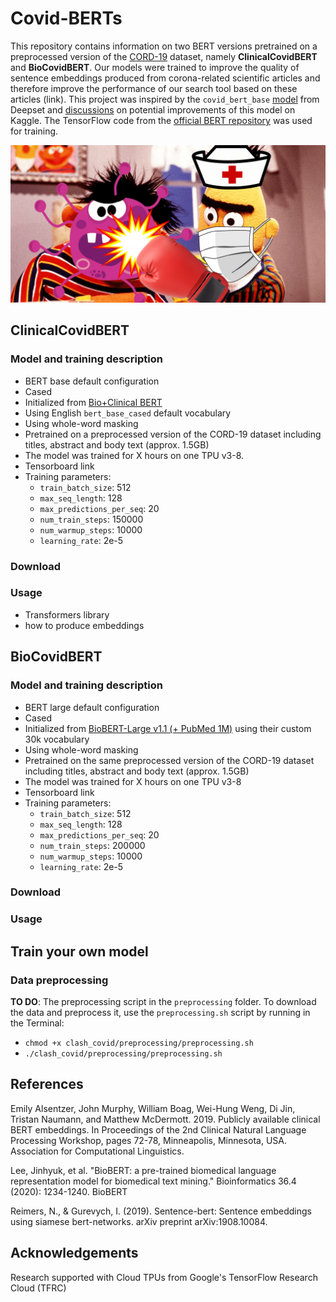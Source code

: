 # Covid-BERTs

This repository contains information on two BERT versions pretrained on a preprocessed version of the [CORD-19](https://www.kaggle.com/allen-institute-for-ai/CORD-19-research-challenge) dataset, namely **ClinicalCovidBERT** and **BioCovidBERT**. Our models were trained to improve the quality of sentence embeddings produced from corona-related scientific articles and therefore improve the performance of our search tool based on these articles (link). This project was inspired by the `covid_bert_base` [model](https://huggingface.co/deepset/covid_bert_base) from Deepset and [discussions](https://www.kaggle.com/allen-institute-for-ai/CORD-19-research-challenge/discussion/138250) on potential improvements of this model on Kaggle. The TensorFlow code from the [official BERT repository](https://github.com/google-research/bert) was used for training.

![Illustration](clash_covid.png)


## ClinicalCovidBERT 

### Model and training description
- BERT base default configuration
- Cased 
- Initialized from [Bio+Clinical BERT](https://github.com/EmilyAlsentzer/clinicalBERT)
- Using English `bert_base_cased` default vocabulary
- Using whole-word masking
- Pretrained on a preprocessed version of the CORD-19 dataset including titles, abstract and body text (approx. 1.5GB)
- The model was trained for X hours on one TPU v3-8.
- Tensorboard link
- Training parameters:
  - `train_batch_size`: 512
  - `max_seq_length`: 128
  - `max_predictions_per_seq`: 20
  - `num_train_steps`: 150000 
  - `num_warmup_steps`: 10000
  - `learning_rate`: 2e-5

### Download

### Usage 
- Transformers library
- how to produce embeddings 

## BioCovidBERT

### Model and training description
- BERT large default configuration
- Cased 
- Initialized from [BioBERT-Large v1.1 (+ PubMed 1M)](https://github.com/dmis-lab/biobert) using their custom 30k vocabulary
- Using whole-word masking
- Pretrained on the same preprocessed version of the CORD-19 dataset including titles, abstract and body text (approx. 1.5GB)
- The model was trained for X hours on one TPU v3-8
- Tensorboard link
- Training parameters:
  - `train_batch_size`: 512
  - `max_seq_length`: 128
  - `max_predictions_per_seq`: 20
  - `num_train_steps`: 200000 
  - `num_warmup_steps`: 10000
  - `learning_rate`: 2e-5
  
### Download 

### Usage

## Train your own model 

### Data preprocessing

**TO DO**: The preprocessing script in the `preprocessing` folder. To download the data and preprocess it, use the `preprocessing.sh` script by running in the Terminal:
- `chmod +x clash_covid/preprocessing/preprocessing.sh`
- `./clash_covid/preprocessing/preprocessing.sh` 

## References

Emily Alsentzer, John Murphy, William Boag, Wei-Hung Weng, Di Jin, Tristan Naumann, and Matthew McDermott. 2019. Publicly available clinical BERT embeddings. In Proceedings of the 2nd Clinical Natural Language Processing Workshop, pages 72-78, Minneapolis, Minnesota, USA. Association for Computational Linguistics.

Lee, Jinhyuk, et al. "BioBERT: a pre-trained biomedical language representation model for biomedical text mining." Bioinformatics 36.4 (2020): 1234-1240.
BioBERT

Reimers, N., & Gurevych, I. (2019). Sentence-bert: Sentence embeddings using siamese bert-networks. arXiv preprint arXiv:1908.10084.

## Acknowledgements

Research supported with Cloud TPUs from Google's TensorFlow Research Cloud (TFRC)
